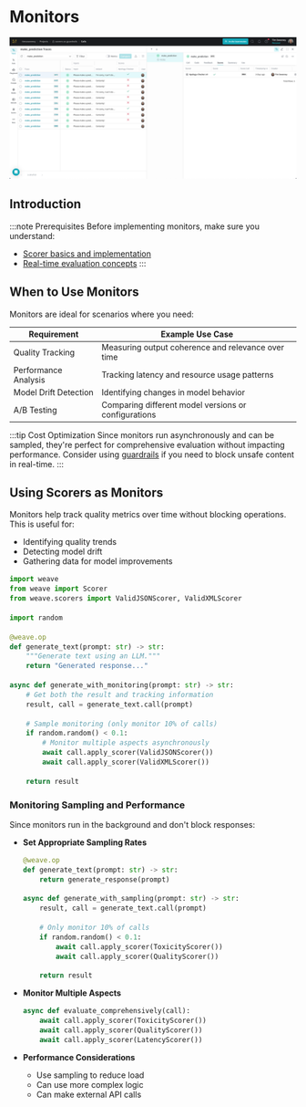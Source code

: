 # Monitors

![Monitors](./../../../static/img/guardrails_scorers.png)

## Introduction

:::note Prerequisites
Before implementing monitors, make sure you understand:
- [Scorer basics and implementation](./scorers.md)
- [Real-time evaluation concepts](./guardrails_and_monitors.md)
:::

## When to Use Monitors

Monitors are ideal for scenarios where you need:

| Requirement | Example Use Case |
|------------|-----------------|
| Quality Tracking | Measuring output coherence and relevance over time |
| Performance Analysis | Tracking latency and resource usage patterns |
| Model Drift Detection | Identifying changes in model behavior |
| A/B Testing | Comparing different model versions or configurations |

:::tip Cost Optimization
Since monitors run asynchronously and can be sampled, they're perfect for comprehensive evaluation without impacting performance. Consider using [guardrails](./guardrails.md) if you need to block unsafe content in real-time.
:::

## Using Scorers as Monitors

Monitors help track quality metrics over time without blocking operations. This is useful for:
- Identifying quality trends
- Detecting model drift
- Gathering data for model improvements

```python
import weave
from weave import Scorer
from weave.scorers import ValidJSONScorer, ValidXMLScorer

import random

@weave.op
def generate_text(prompt: str) -> str:
    """Generate text using an LLM."""
    return "Generated response..."

async def generate_with_monitoring(prompt: str) -> str:
    # Get both the result and tracking information
    result, call = generate_text.call(prompt)
    
    # Sample monitoring (only monitor 10% of calls)
    if random.random() < 0.1:
        # Monitor multiple aspects asynchronously
        await call.apply_scorer(ValidJSONScorer())
        await call.apply_scorer(ValidXMLScorer())
    
    return result
```



### Monitoring Sampling and Performance

Since monitors run in the background and don't block responses:

- **Set Appropriate Sampling Rates**
  ```python
  @weave.op
  def generate_text(prompt: str) -> str:
      return generate_response(prompt)
  
  async def generate_with_sampling(prompt: str) -> str:
      result, call = generate_text.call(prompt)
      
      # Only monitor 10% of calls
      if random.random() < 0.1:
          await call.apply_scorer(ToxicityScorer())
          await call.apply_scorer(QualityScorer())
      
      return result
  ```

- **Monitor Multiple Aspects**
  ```python
  async def evaluate_comprehensively(call):
      await call.apply_scorer(ToxicityScorer())
      await call.apply_scorer(QualityScorer())
      await call.apply_scorer(LatencyScorer())
  ```

- **Performance Considerations**
  - Use sampling to reduce load
  - Can use more complex logic
  - Can make external API calls